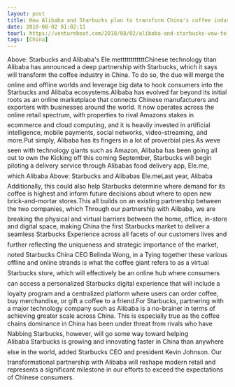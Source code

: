 ```yaml
---
layout: post
title: How Alibaba and Starbucks plan to transform China's coffee industry
date: 2018-08-02 01:02:11
tourl: https://venturebeat.com/2018/08/02/alibaba-and-starbucks-vow-to-transform-the-chinese-coffee-industry-through-deliveries-and-big-data/
tags: [China]
---
```

Above: Starbucks and Alibaba's Ele.mettttttttttttChinese technology titan Alibaba has announced a deep partnership with Starbucks, which it says will transform the coffee industry in China. To do so, the duo will merge the online and offline worlds and leverage big data to hook consumers into the Starbucks and Alibaba ecosystems.Alibaba has evolved far beyond its initial roots as an online marketplace that connects Chinese manufacturers and exporters with businesses around the world. It now operates across the online retail spectrum, with properties to rival Amazons stakes in ecommerce and cloud computing, and it is heavily invested in artificial intelligence, mobile payments, social networks, video-streaming, and more.Put simply, Alibaba has its fingers in a lot of proverbial pies.As weve seen with technology giants such as Amazon, Alibaba has been going all out to own the Kicking off this coming September, Starbucks will begin piloting a delivery service through Alibabas food delivery app, Ele.me, which Alibaba Above: Starbucks and Alibabas Ele.meLast year, Alibaba Additionally, this could also help Starbucks determine where demand for its coffee is highest and inform future decisions about where to open new brick-and-mortar stores.This all builds on an existing partnership between the two companies, which Through our partnership with Alibaba, we are breaking the physical and virtual barriers between the home, office, in-store and digital space, making China the first Starbucks market to deliver a seamless Starbucks Experience across all facets of our customers lives and further reflecting the uniqueness and strategic importance of the market, noted Starbucks China CEO Belinda Wong, in a Tying together these various offline and online strands is what the coffee giant refers to as a virtual Starbucks store, which will effectively be an online hub where consumers can access a personalized Starbucks digital experience that will include a loyalty program and a centralized platform where users can order coffee, buy merchandise, or gift a coffee to a friend.For Starbucks, partnering with a major technology company such as Alibaba is a no-brainer in terms of achieving greater scale across China. This is especially true as the coffee chains dominance in China has been under threat from rivals who have Nabbing Starbucks, however, will go some way toward helping Alibaba Starbucks is growing and innovating faster in China than anywhere else in the world, added Starbucks CEO and president Kevin Johnson. Our transformational partnership with Alibaba will reshape modern retail and represents a significant milestone in our efforts to exceed the expectations of Chinese consumers.